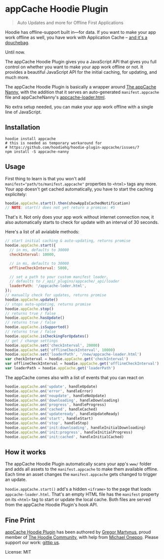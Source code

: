 appCache Hoodie Plugin
======================

> Auto Updates and more for Offline First Applications

Hoodie has offline-support built in—for data. If you want to make your app
work offline as well, you have work with Application Cache – [and it's a
douchebag](http://alistapart.com/article/application-cache-is-a-douchebag).

Until now.

The appCache Hoodie Plugin gives you a JavaScript API that gives you full
control on whether you want to make your app work offline or not. It provides
a beautiful JavaScript API for the initial caching, for updating, and much more.

The appCache Hoodie Plugin is basically a wrapper around [The appCache Nanny](https://github.com/gr2m/appcache-nanny),
with the addition that it serves an auto-generated `manifest.appcache` file and
appCacheNanny's [appcache-loader.html](https://github.com/gr2m/appcache-nanny/blob/gh-pages/appcache-loader.html).

No extra setup needed, you can make your app work offline with a single line of JavaScript.

Installation
------------

```
hoodie install appcache
# this is needed as temporary workaround for
# https://github.com/hoodiehq/hoodie-plugin-appcache/issues/7
npm install -S appcache-nanny
```

Usage
-----

First thing to learn is that you won't add `manifest="path/to/manifest.appcache"`
properties to `<html>` tags any more. Your app doesn't get cached automatically,
you have to start the caching explicitely:

```js
hoodie.appCache.start().then(showAppIsCachedNotification)
// NOTE: start() does not yet return a promise: #5
```

That's it. Not only does your app work without internet connection now, it also
automatically starts to check for update with an interval of 30 seconds.

Here's a list of all avialable methods:

```js
// start initial caching & auto-updating, returns promise
hoodie.appCache.start({
  // in ms, defaults to 30000
  checkInterval: 10000,

  // in ms, defaults to 30000
  offlineCheckInterval: 5000,

  // set a path to your custom manifest loader,
  // defaults to /_api/_plugins/appcache/_api/loader
  loaderPath: '/appcache-loder.html',
});
// manually check for updates, returns promise
hoodie.appCache.update()
// stops auto-updating, returns promise
hoodie.appCache.stop()
// returns true / false
hoodie.appCache.hasUpdate()
// returns true / false
hoodie.appCache.isSupported()
// returns true / false
hoodie.appCache.isCheckingForUpdates()
// get / change settings
hoodie.appCache.set('checkInterval', 20000)
hoodie.appCache.set('offlineCheckInterval', 10000)
hoodie.appCache.set('loaderPath', '/new/appcache-loader.html')
var checkInterval = hoodie.appCache.get('checkInterval')
var offlineCheckInterval = hoodie.appCache.get('offlineCheckInterval')
var loaderPath = hoodie.appCache.get('loaderPath')
```

The appCache comes also with a list of events that you can react on

```js
hoodie.appCache.on('update', handleUpdate)
hoodie.appCache.on('error', handleError)
hoodie.appCache.on('noupdate', handleNoUpdate)
hoodie.appCache.on('downloading', handleDownloading)
hoodie.appCache.on('progress', handleProgress)
hoodie.appCache.on('cached', handleCached)
hoodie.appCache.on('updateready', handleUpdateReady)
hoodie.appCache.on('start', handleStart)
hoodie.appCache.on('stop', handleStop)
hoodie.appCache.on('init:downloading', handleInitialDownloading)
hoodie.appCache.on('init:progress', handleInitialProgress)
hoodie.appCache.on('init:cached', handleInitialCached)
```

How it works
------------

The appCache Hoodie Plugin automatically scans your app's `www/` folder
and adds all assets to the `manifest.appcache` to make them available
offline. Each time an asset changes the `manifest.appcache` gets changed
to trigger an update.

`hoodie.appCache.start()` add's a hidden `<iframe>` to the page that loads
`appcache-loader.html`. That's an empty HTML file has the `manifest` property
on its `<html>` tag to start or update the local cache. Both files are served
from the appCache Hoodie Plugin's hook API.


Fine Print
----------

[appCache Hoodie Plugin](https://github.com/gr2m/hoodie-plugin-appcache)
has been authored by [Gregor Martynus](https://github.com/gr2m),
proud member of [The Hoodie Community](http://hood.ie/), with help from [Michael Oneppo](https://github.com/moneppo).
Please support our work: [gittip us](https://www.gittip.com/hoodiehq/).

License: MIT
